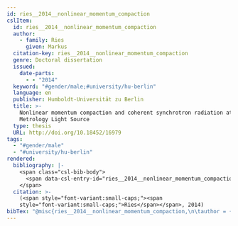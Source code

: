 ```yaml
---
id: ries__2014__nonlinear_momentum_compaction
cslItem:
  id: ries__2014__nonlinear_momentum_compaction
  author:
    - family: Ries
      given: Markus
  citation-key: ries__2014__nonlinear_momentum_compaction
  genre: Doctoral dissertation
  issued:
    date-parts:
      - - "2014"
  keyword: "#gender/male;#university/hu-berlin"
  language: en
  publisher: Humboldt-Universität zu Berlin
  title: >-
    Nonlinear momentum compaction and coherent synchrotron radiation at the
    Metrology Light Source
  type: thesis
  URL: http://doi.org/10.18452/16979
tags:
  - "#gender/male"
  - "#university/hu-berlin"
rendered:
  bibliography: |-
    <span class="csl-bib-body">
      <span data-csl-entry-id="ries__2014__nonlinear_momentum_compaction" class="csl-entry"><span class='author-bib'>Ries</span>. <span class='date-bib'>(2014)</span>. <span class='title'><i><b><span style="font-style:normal;">Nonlinear momentum compaction and coherent synchrotron radiation at the Metrology Light Source</span></b></i></span> [Doctoral dissertation, Humboldt-Universität zu Berlin]. <span class='URL'><a href='http://doi.org/10.18452/16979'>LINK</a></span></span>
    </span>
  citation: >-
    (<span style="font-variant:small-caps;"><span
    style="font-variant:small-caps;">Ries</span></span>, 2014)
bibTex: "@misc{ries__2014__nonlinear_momentum_compaction,\n\tauthor = {Ries, Markus},\n\tyear = {2014},\n\tschool = {Humboldt-Universit{\\\" a}t zu Berlin},\n\ttitle = {Nonlinear momentum compaction and coherent synchrotron radiation at the {Metrology} {Light} {Source}},\n\ttype = {Doctoral dissertation},\n\turl = {http://doi.org/10.18452/16979},\n}\n\n"
---
```

